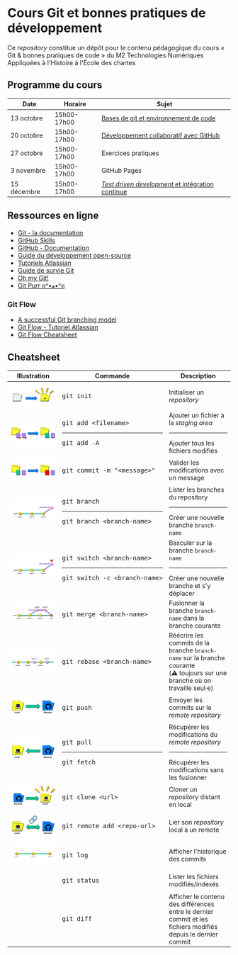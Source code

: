 # Cours Git et bonnes pratiques de développement

Ce *repository* constitue un dépôt pour le contenu pédagogique du cours « Git & bonnes pratiques de code » du
M2 Technologies Numériques Appliquées à l'Histoire à l'École des chartes

## Programme du cours

| Date        | Horaire     | Sujet                                                                                                                                                                                                                        |
|-------------|-------------|------------------------------------------------------------------------------------------------------------------------------------------------------------------------------------------------------------------------------|
| 13 octobre  | 15h00-17h00 | [Bases de git et environnement de code](https://docs.google.com/presentation/d/e/2PACX-1vRRJo_SUd24189nq2HBysZd9d57d1zRqks2vDCfBzDls6nqOySY3uGVHbR_SQlU3Rc3ibb8W4eV1Ipj/pub?start=false&loop=false&delayms=3000)             |
| 20 octobre  | 15h00-17h00 | [Développement collaboratif avec GitHub](https://docs.google.com/presentation/d/e/2PACX-1vTlAnfpUqs3283UgymBG-Nu3NbdxftqnA3ddavqas6AodJJP7zu3CHa4ByOeEC71ug4UyL34Q-ZkPJc/pub?start=false&loop=false&delayms=3000)            |
| 27 octobre  | 15h00-17h00 | Exercices pratiques                                                                                                                                                                                                          |
| 3 novembre  | 15h00-17h00 | GitHub Pages                                                                                                                                                                                                                 |                                                                                                                                                                   |
| 15 décembre | 15h00-17h00 | [_Test driven development_ et intégration continue](https://docs.google.com/presentation/d/e/2PACX-1vSHh_YRxsMAOTNGXu81FgYzCY0W0lUYjsulfh3qpD5aH9jkNSx_mTrsscxhVA4lLlH60O620yyG9Bt4/pub?start=false&loop=false&delayms=3000) |

## Ressources en ligne

* [Git - la documentation](https://git-scm.com/doc)
* [GitHub Skills](https://skills.github.com/)
* [GitHub - Documentation](https://guides.github.com/)
* [Guide du développement open-source](https://opensource.guide/fr/)
* [Tutoriels Atlassian](https://www.atlassian.com/fr/git/tutorials/what-is-version-control)
* [Guide de survie Git](https://rogerdudler.github.io/git-guide/index.fr.html)
* [Oh my Git!](https://ohmygit.org/)
* [Git Purr ฅ^•ﻌ•^ฅ](https://girliemac.com/blog/2017/12/26/git-purr/)

### Git Flow

* [A successful Git branching model](https://nvie.com/posts/a-successful-git-branching-model/)
* [Git Flow - Tutoriel Atlassian](https://www.atlassian.com/fr/git/tutorials/comparing-workflows/gitflow-workflow)
* [Git Flow Cheatsheet](https://danielkummer.github.io/git-flow-cheatsheet/index.fr_FR.html)

## Cheatsheet

<table>
    <thead>
        <th>Illustration</th>
        <th>Commande</th>
        <th>Description</th>
    </thead>
<tbody>
    <tr>
        <td><img alt="git init" src="images/init.png"></td>
        <td><pre>git init</pre></td>
        <td>Initialiser un <i>repository</i></td>
    </tr>
    <tr>
        <td><img alt="git add" src="images/add.png"></td>
        <td><pre>git add &lt;filename&gt;</pre><hr><pre>git add -A</pre></td>
        <td>Ajouter un fichier à la <i>staging area</i><hr>Ajouter tous les fichiers modifiés</td>
    </tr>
    <tr>
        <td><img alt="git commit" src="images/commit.png"></td>
        <td><pre>git commit -m "&lt;message&gt;"</pre></td>
        <td>Valider les modifications avec un message</td>
    </tr>
    <tr>
        <td><img alt="git branch" src="images/branch.png"></td>
        <td><pre>git branch</pre><hr><pre>git branch &lt;branch-name&gt;</pre></td>
        <td>Lister les branches du repository<hr>Créer une nouvelle branche <code>branch-name</code></td>
    </tr>
    <tr>
        <td><img alt="git switch" src="images/switch.png"></td>
        <td><pre>git switch &lt;branch-name&gt;</pre><hr><pre>git switch -c &lt;branch-name&gt;</pre></td>
        <td>Basculer sur la branche <code>branch-name</code><hr>Créer une nouvelle branche et s'y déplacer</td>
    </tr>
    <tr>
        <td><img alt="git merge" src="images/merge.png"></td>
        <td><pre>git merge &lt;branch-name&gt;</pre></td>
        <td>Fusionner la branche <code>branch-name</code> dans la branche courante</td>
    </tr>
    <tr>
        <td><img alt="git rebase" src="images/rebase.png"></td>
        <td><pre>git rebase &lt;branch-name&gt;</pre></td>
        <td>Réécrire les commits de la branche <code>branch-name</code> sur la branche courante<br>(⚠️ toujours sur une branche où on travaille seul·e)</td>
    </tr>
    <tr>
        <td><img alt="git push" src="images/push.png"></td>
        <td><pre>git push</pre></td>
        <td>Envoyer les commits sur le <i>remote repository</i></td>
    </tr>
    <tr>
        <td><img alt="git pull" src="images/pull.png"></td>
        <td><pre>git pull</pre><hr><pre>git fetch</pre></td>
        <td>Récupérer les modifications du <i>remote repository</i><hr>Récupérer les modifications sans les fusionner</td>
    </tr>
    <tr>
        <td><img alt="git clone" src="images/clone.png"></td>
        <td><pre>git clone &lt;url&gt;</pre></td>
        <td>Cloner un <i>repository</i> distant en local</td>
    </tr>
    <tr>
        <td><img alt="git remote add" src="images/add-remote.png"></td>
        <td><pre>git remote add &lt;repo-url&gt;</pre></td>
        <td>Lier son <i>repository</i> local à un remote</td>
    </tr>
    <tr>
        <td><img alt="git log" src="images/log.png"></td>
        <td><pre>git log</pre></td>
        <td>Afficher l'historique des commits</td>
    </tr>
    <tr>
        <td></td>
        <td><pre>git status</pre></td>
        <td>Lister les fichiers modifiés/indexés</td>
    </tr>
    <tr>
        <td></td>
        <td><pre>git diff</pre></td>
        <td>Afficher le contenu des différences entre le dernier commit et les fichiers modifiés depuis le dernier commit</td>
    </tr>
</tbody>
</table>

